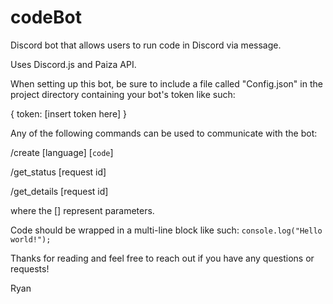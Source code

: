 # codeBot

Discord bot that allows users to run code in Discord via message.

Uses Discord.js and Paiza API.

When setting up this bot, be sure to include a file called "Config.json" in the project directory containing your bot's token like such:

{
  token: [insert token here]
}

Any of the following commands can be used to communicate with the bot:

  /create [language] [```code```]
  
  /get_status [request id]
  
  /get_details [request id]
  
where the [] represent parameters.

Code should be wrapped in a multi-line block like such:
```console.log("Hello world!");```

Thanks for reading and feel free to reach out if you have any questions or requests!

Ryan
